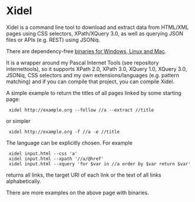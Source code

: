 Xidel
=============
Xidel is a command line tool to download and extract data from HTML/XML pages using CSS selectors, XPath/XQuery 3.0, as well as querying JSON files or APIs (e.g. REST) using JSONiq. 

There are dependency-free [binaries for Windows, Linux and Mac](http://www.videlibri.de/xidel.html). 

It is a wrapper around my Pascal Internet Tools (see repository internettools), so it supports XPath 2.0, XPath 3.0, XQuery 1.0, XQuery 3.0, JSONiq, CSS selectors and my own extensions/languages (e.g. pattern matching) and if you can compile that project, you can compile Xidel. 

A simple example to return the titles of all pages linked by some starting page:

     xidel http://example.org --follow //a --extract //title
     
or simpler

     xidel http://example.org -f //a -e //title
     

The language can be explicitly chosen. For example

     xidel input.html --css 'a'
     xidel input.html --xpath '//a/@href'
     xidel input.html --xquery 'for $var in //a order by $var return $var'

returns all links, the target URI of each link or the text of all links alphabetically.

There are more examples on the above page with binaries.